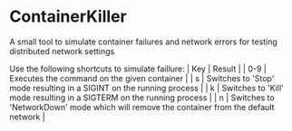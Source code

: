 # ContainerKiller
A small tool to simulate container failures and network errors for testing distributed network settings

Use the following shortcuts to simulate faillure:
| Key | Result |
| 0-9 | Executes the command on the given container |
| s | Switches to 'Stop' mode resulting in a SIGINT on the running process |
| k | Switches to 'Kill' mode resulting in a SIGTERM on the running process |
| n | Switches to 'NetworkDown' mode which will remove the container from the default network |